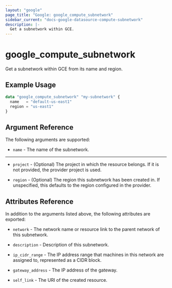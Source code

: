 ```yaml
---
layout: "google"
page_title: "Google: google_compute_subnetwork"
sidebar_current: "docs-google-datasource-compute-subnetwork"
description: |-
  Get a subnetwork within GCE.
---
```


# google\_compute\_subnetwork

Get a subnetwork within GCE from its name and region.

## Example Usage

```tf
data "google_compute_subnetwork" "my-subnetwork" {
  name   = "default-us-east1"
  region = "us-east1"
}
```

## Argument Reference

The following arguments are supported:

* `name` - The name of the subnetwork.

- - -

* `project` - (Optional) The project in which the resource belongs. If it
    is not provided, the provider project is used.

* `region` - (Optional) The region this subnetwork has been created in. If
    unspecified, this defaults to the region configured in the provider.

## Attributes Reference

In addition to the arguments listed above, the following attributes are exported:

* `network` - The network name or resource link to the parent
    network of this subnetwork. 

* `description` - Description of this subnetwork.

* `ip_cidr_range` - The IP address range that machines in this
    network are assigned to, represented as a CIDR block.

* `gateway_address` - The IP address of the gateway.

* `self_link` - The URI of the created resource.
